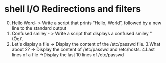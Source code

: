 # shell I/O Redirections and filters
0. Hello Word- > Write a script that prints “Hello, World”, followed by a new line to the standard output
1. Confused smiley - > Write a script that displays a confused smiley "(Ôo)'.
2. Let's display a file  -> Display the content of the /etc/passwd file.
3.What about 2? -> Display the content of /etc/passwd and /etc/hosts.
4.Last lines of a file  ->Display the last 10 lines of /etc/passwd
